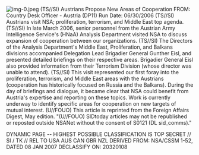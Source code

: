 ![img-0.jpeg](img-0.jpeg)
(TS//SI) Austrians Propose New Areas of Cooperation
FROM:
Country Desk Officer - Austria (DP11)
Run Date: 06/30/2006
(TS//SI) Austrians visit NSA; proliferation, terrorism, and Middle East top agenda.
(TS//SI) In late March 2006, senior personnel from the Austrian Army Intelligence Service's (HNaA) Analysis Department visited NSA to discuss expansion of cooperation between our organizations.
(TS//SI) The Directors of the Analysis Department's Middle East, Proliferation, and Balkans divisions accompanied Delegation Lead Brigadier General Gunther Eisl, and presented detailed briefings on their respective areas. Brigadier General Eisl also provided information from their Terrorism Division (whose director was unable to attend).
(TS//SI) This visit represented our first foray into the proliferation, terrorism, and Middle East areas with the Austrians (cooperation has historically focused on Russia and the Balkans). During the day of briefings and dialogue, it became clear that NSA could benefit from Austria's expertise and reporting on these topics. Work is currently underway to identify specific areas for cooperation on new targets of mutual interest.
(U//FOUO) This article is reprinted from the Foreign Affairs Digest, May edition.
"(U//FOUO) SIDtoday articles may not be republished or reposted outside NSANet without the consent of S0121 (DL sid_comms)."

DYNAMIC PAGE -- HIGHEST POSSIBLE CLASSIFICATION IS
TOP SECRET // SI / TK // REL TO USA AUS CAN GBR NZL
DERIVED FROM: NSA/CSSM 1-52, DATED 08 JAN 2007 DECLASSIFY ON: 20320108
